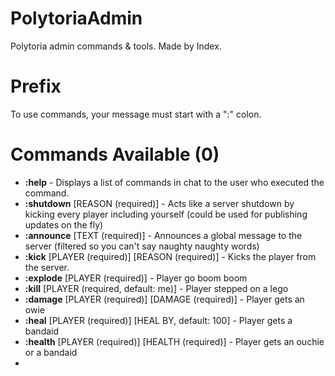 # PolytoriaAdmin
Polytoria admin commands &amp; tools. Made by Index.

# Prefix
To use commands, your message must start with a ":" colon.

# Commands Available (0)
- **:help** - Displays a list of commands in chat to the user who executed the command.
- **:shutdown** [REASON (required)] - Acts like a server shutdown by kicking every player including yourself (could be used for publishing updates on the fly)
- **:announce** [TEXT (required)] - Announces a global message to the server (filtered so you can't say naughty naughty words)
- **:kick** [PLAYER (required)] [REASON (required)] - Kicks the player from the server.
- **:explode** [PLAYER (required)] - Player go boom boom
- **:kill** [PLAYER (required, default: me)] - Player stepped on a lego
- **:damage** [PLAYER (required)] [DAMAGE (required)] - Player gets an owie
- **:heal** [PLAYER (required)] [HEAL BY, default: 100] - Player gets a bandaid
- **:health** [PLAYER (required)] [HEALTH (required)] - Player gets an ouchie or a bandaid
- 
